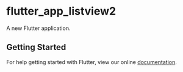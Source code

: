 # flutter_app_listview2

A new Flutter application.

## Getting Started

For help getting started with Flutter, view our online
[documentation](https://flutter.io/).
